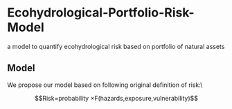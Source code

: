 # Ecohydrological-Portfolio-Risk-Model
a model to quantify ecohydrological risk based on portfolio of natural assets

## Model
We propose our model based on following original definition of risk:\
<p align="center">$$Risk=probability ×F(hazards,exposure,vulnerability)$$</p>



